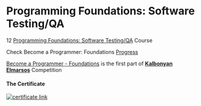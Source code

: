 # Programming Foundations: Software Testing/QA

12 [Programming Foundations: Software Testing/QA](https://www.linkedin.com/learning/programming-foundations-software-testing-qa) Course

Check Become a Programmer: Foundations [Progress](https://github.com/hosamation/Become-a-Programmer-Foundations) 

[Become a Programmer - Foundations][1] is the first part of **[Kalbonyan Elmarsos][2]** Competition

#### The Certificate
[![certificate link](https://media-exp1.licdn.com/dms/image/C4D1FAQE5GMH0Uod8Ug/feedshare-document-cover-images_1280/0/1651317633288?e=2147483647&v=beta&t=y-zjhMrb_2iJeIIZy_eqBwJ3hBfR4LNRjoPB75kfNyE)](https://www.linkedin.com/learning/certificates/24d83018f1aea9bf32a429e323d608f5a46631614e0f7ca7e0dbc8cf6b8f8d00?trk=share_certificate)

[1]: https://www.linkedin.com/learning/paths/become-a-programmer-foundations

[2]: https://www.linkedin.com/company/%D9%83%D8%A7%D9%84%D8%A8%D9%86%D9%8A%D8%A7%D9%86-%D8%A7%D9%84%D9%85%D8%B1%D8%B5%D9%88%D8%B5/